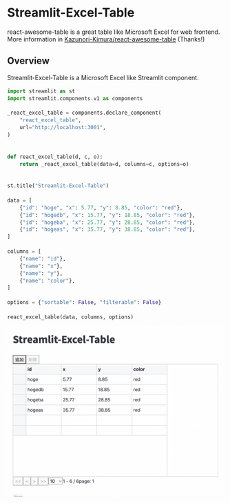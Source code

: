 # Streamlit-Excel-Table

react-awesome-table is a great table like Microsoft Excel for web frontend. More information in [Kazunori-Kimura/react-awesome-table](https://github.com/Kazunori-Kimura/react-awesome-table) (Thanks!)

## Overview

Streamlit-Excel-Table is a Microsoft Excel like Streamlit component.

```python
import streamlit as st
import streamlit.components.v1 as components

_react_excel_table = components.declare_component(
    "react_excel_table",
    url="http://localhost:3001",
)


def react_excel_table(d, c, o):
    return _react_excel_table(data=d, columns=c, options=o)


st.title("Streamlit-Excel-Table")

data = [
    {"id": "hoge", "x": 5.77, "y": 8.85, "color": "red"},
    {"id": "hogedb", "x": 15.77, "y": 18.85, "color": "red"},
    {"id": "hogeba", "x": 25.77, "y": 28.85, "color": "red"},
    {"id": "hogeas", "x": 35.77, "y": 38.85, "color": "red"},
]

columns = [
    {"name": "id"},
    {"name": "x"},
    {"name": "y"},
    {"name": "color"},
]

options = {"sortable": False, "filterable": False}

react_excel_table(data, columns, options)
```

![sample](./sample.png)
